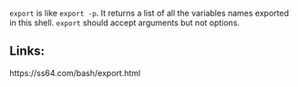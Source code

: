 `export` is like `export -p`. It returns a list of all the variables names exported in this shell.
`export` should accept arguments but not options.

<h2>Links:</h2>
https://ss64.com/bash/export.html
